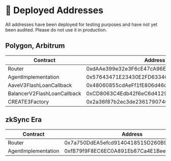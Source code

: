 # 📘 Deployed Addresses

All addresses have been deployed for testing purposes and have not yet been audited. Please do not use it in production.

## Polygon, Arbitrum

<table data-full-width="false"><thead><tr><th width="288">Contract</th><th width="567">Address</th></tr></thead><tbody><tr><td>Router</td><td>0xdAAe399e32e3F6cE47cA96E3A5db09f65cAa575a</td></tr><tr><td>AgentImplementation</td><td>0x57643471E23430E2FD6334CBA6aEd85c5cc57281</td></tr><tr><td>AaveV3FlashLoanCallback</td><td>0x48060855cdAeFf1fE806d46dd592606A8F6cA760</td></tr><tr><td>BalancerV2FlashLoanCallback</td><td>0xCD8063C4Edb42f6eC6d41295268D60Fa525401A4</td></tr><tr><td>CREATE3Factory</td><td>0x2a36f87b2ec3de23617907461aa3da0cc4bc3f1f</td></tr></tbody></table>

## zkSync Era

<table><thead><tr><th width="289">Contract</th><th>Address</th></tr></thead><tbody><tr><td>Router</td><td>0x7a750DdEA5efcd9140418515D260B917705F5D1b</td></tr><tr><td>AgentImplementation</td><td>0xfB79f9F8EC6EC0A891Eb87Ca4E1BeedfD8918a33</td></tr></tbody></table>
